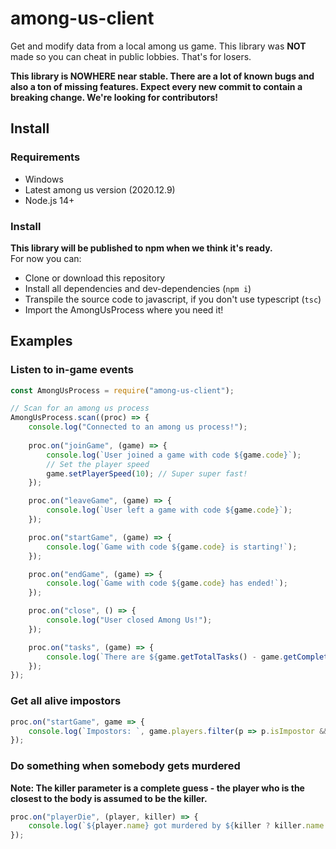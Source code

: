 # among-us-client

Get and modify data from a local among us game. This library was **NOT** made so you can cheat in public lobbies. That's for losers. 

**This library is NOWHERE near stable. There are a lot of known bugs and also a ton of missing features. Expect every new commit to contain a breaking change. We're looking for contributors!**

## Install

### Requirements

- Windows
- Latest among us version (2020.12.9)
- Node.js 14+

### Install

**This library will be published to npm when we think it's ready.**  
For now you can:
- Clone or download this repository
- Install all dependencies and dev-dependencies (`npm i`) 
- Transpile the source code to javascript, if you don't use typescript (`tsc`)
- Import the AmongUsProcess where you need it!


## Examples

### Listen to in-game events

```js
const AmongUsProcess = require("among-us-client");

// Scan for an among us process
AmongUsProcess.scan((proc) => {
    console.log("Connected to an among us process!");
    
    proc.on("joinGame", (game) => {
        console.log(`User joined a game with code ${game.code}`);
        // Set the player speed 
        game.setPlayerSpeed(10); // Super super fast!
    });

    proc.on("leaveGame", (game) => {
        console.log(`User left a game with code ${game.code}`);
    });

    proc.on("startGame", (game) => {
        console.log(`Game with code ${game.code} is starting!`);
    });

    proc.on("endGame", (game) => {
        console.log(`Game with code ${game.code} has ended!`);
    });

    proc.on("close", () => {
        console.log("User closed Among Us!");
    });

    proc.on("tasks", (game) => {
        console.log(`There are ${game.getTotalTasks() - game.getCompletedTasks()} tasks left!`);
    });
});

```

### Get all alive impostors

```js
proc.on("startGame", game => {
    console.log(`Impostors: `, game.players.filter(p => p.isImpostor && !p.isDead && !p.disconnected).map(p => p.name));
});
```

### Do something when somebody gets murdered

**Note: The killer parameter is a complete guess - the player who is the closest to the body is assumed to be the killer.**

```js
proc.on("playerDie", (player, killer) => {
    console.log(`${player.name} got murdered by ${killer ? killer.name:"unknown"}!`);
});
```

### 
